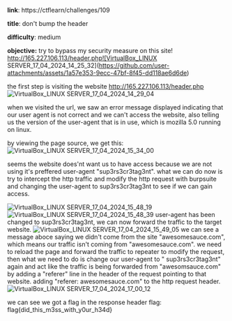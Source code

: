**link**: https://ctflearn/challenges/109

**title**: don't bump the header

**difficulty**: medium

**objective:**
try to bypass my security measure on this site! http://165.227.106.113/header.php![VirtualBox_LINUX SERVER_17_04_2024_14_25_32](https://github.com/user-attachments/assets/1a57e353-9ecc-47bf-8f45-dd118ae6d6de)

the first step is visiting the website http://165.227.106.113/header.php
![VirtualBox_LINUX SERVER_17_04_2024_14_29_04](https://github.com/user-attachments/assets/9be31138-0af5-4db9-8693-a49ad3ef7bcd)

when we visited the url, we saw an error message displayed indicating that our user agent is not correct and we can't access the website, also telling us the version of the user-agent that is in use, which is mozilla 5.0 running on linux.

by viewing the page source, we get this:
![VirtualBox_LINUX SERVER_17_04_2024_15_34_00](https://github.com/user-attachments/assets/cba42e24-7d70-42d6-aa88-4253530b6d85)

seems the website does'nt want us to have access because we are not using it's preffered user-agent "sup3rs3cr3tag3nt". what we can do now is try to intercept the http traffic and modify the http request with burpsuite and changing the user-agent to sup3rs3cr3tag3nt to see if we can gain access.

![VirtualBox_LINUX SERVER_17_04_2024_15_48_19](https://github.com/user-attachments/assets/4d46838e-a2a5-4c72-b261-52ccb6855c53)
![VirtualBox_LINUX SERVER_17_04_2024_15_48_39](https://github.com/user-attachments/assets/3fe6580a-7880-463d-bf24-27941e0b8ae3)
user-agent has been changed to sup3rs3cr3tag3nt, we can now forward the traffic to the target website.
![VirtualBox_LINUX SERVER_17_04_2024_15_49_05](https://github.com/user-attachments/assets/3cb59cec-f6dc-4d80-b380-2e60684f7db5)
we can see a message aboce saying we didn't come from the site "awesomesauce.com", which means our traffic isn't coming from "awesomesauce.com". we need to reload the page and forward the traffic to repeater to modify the request, then what we need to do is change our user-agent to " sup3rs3cr3tag3nt" again and act like the traffic is being forwarded from "awesomsauce.com" by adding a "referer" line in the header of the request pointing to that website.  adding "referer: awesomesauce.com" to the http request header. 
![VirtualBox_LINUX SERVER_17_04_2024_17_00_12](https://github.com/user-attachments/assets/9a3b8ac3-d0f5-4901-8a07-92138adfa8a8)

we can see we got a flag in the response header
flag: flag{did_this_m3ss_with_y0ur_h34d}




